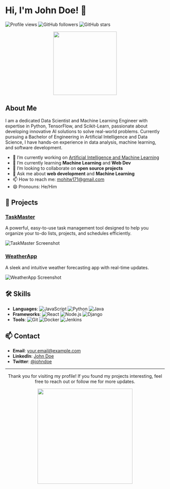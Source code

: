 # Hi, I'm John Doe! 👋

![Profile views](https://gpvc.arturio.dev/johndoe)
![GitHub followers](https://img.shields.io/github/followers/MohitWani?label=Follow&style=social)
![GitHub stars](https://img.shields.io/github/stars/MohitWani?affiliations=OWNER%2CCOLLABORATOR&style=social)

<p align="center">
  <img src="https://media.giphy.com/media/v1.Y2lkPTc5MGI3NjExYnRkY2V2aWF5cHZqZGJyYnFrMmZhbmc2Z2h0c3Q4eHBkaHcxMWdxNyZlcD12MV9naWZzX3NlYXJjaCZjdD1n/bGgsc5mWoryfgKBx1u/giphy.gif" width="200">
</p>

## About Me

I am a dedicated Data Scientist and Machine Learning Engineer with expertise in Python, TensorFlow, and Scikit-Learn, passionate about developing innovative AI solutions to solve real-world problems. Currently pursuing a Bachelor of Engineering in Artificial Intelligence and Data Science, I have hands-on experience in data analysis, machine learning, and software development.

- 🔭 I’m currently working on [Artificial Intelligence and Machine Learning](https://github.com/MohitWani/)
- 🌱 I’m currently learning **Machine Learning** and **Web Dev**
- 👯 I’m looking to collaborate on **open source projects**
- 💬 Ask me about **web development** and **Machine Learning**
- 📫 How to reach me: [mohitw171@gmail.com](mailto:mohitw171@gmail.com)
- 😄 Pronouns: He/Him

## 🚀 Projects

### [TaskMaster](https://github.com/MohitWani/)
A powerful, easy-to-use task management tool designed to help you organize your to-do lists, projects, and schedules efficiently.

![TaskMaster Screenshot](https://via.placeholder.com/800x400?text=TaskMaster+Screenshot)

### [WeatherApp](https://github.com/johndoe/weatherapp)
A sleek and intuitive weather forecasting app with real-time updates.

![WeatherApp Screenshot](https://via.placeholder.com/800x400?text=WeatherApp+Screenshot)

## 🛠️ Skills

- **Languages**: ![JavaScript](https://img.shields.io/badge/JavaScript-F7DF1E?style=flat&logo=javascript&logoColor=black) ![Python](https://img.shields.io/badge/Python-3776AB?style=flat&logo=python&logoColor=white) ![Java](https://img.shields.io/badge/Java-007396?style=flat&logo=java&logoColor=white)
- **Frameworks**: ![React](https://img.shields.io/badge/React-20232A?style=flat&logo=react&logoColor=61DAFB) ![Node.js](https://img.shields.io/badge/Node.js-339933?style=flat&logo=nodedotjs&logoColor=white) ![Django](https://img.shields.io/badge/Django-092E20?style=flat&logo=django&logoColor=white)
- **Tools**: ![Git](https://img.shields.io/badge/Git-F05032?style=flat&logo=git&logoColor=white) ![Docker](https://img.shields.io/badge/Docker-2496ED?style=flat&logo=docker&logoColor=white) ![Jenkins](https://img.shields.io/badge/Jenkins-D24939?style=flat&logo=jenkins&logoColor=white)

## 📫 Contact

- **Email**: [your.email@example.com](mailto:your.email@example.com)
- **LinkedIn**: [John Doe](https://www.linkedin.com/in/johndoe/)
- **Twitter**: [@johndoe](https://twitter.com/johndoe)

---

<p align="center">
  Thank you for visiting my profile! If you found my projects interesting, feel free to reach out or follow me for more updates.
</p>

<p align="center">
  <img src="https://media.giphy.com/media/Q7LHmoFwVP6Yc1swZs/giphy.gif" width="300">
</p>
